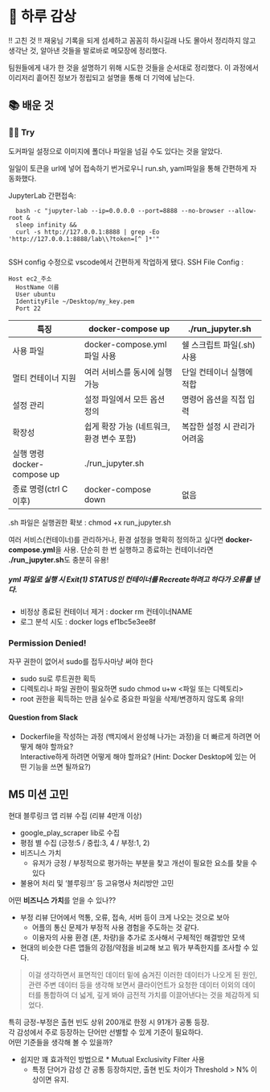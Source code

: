 # 🌅 하루 감상

!! 고친 것 !!
재웅님 기록을 되게 섬세하고 꼼꼼히 하시길래 나도 몰아서 정리하지 않고
생각난 것, 알아낸 것들을 발로바로 메모장에 정리했다.

팀원들에게 내가 한 것을 설명하기 위해 시도한 것들을 순서대로 정리했다.
이 과정에서 이리저리 흩어진 정보가 정립되고 설명을 통해 더 기억에 남는다.

## 📚 배운 것
### 🏃‍♂️ Try
도커파일 설정으로 이미지에 폴더나 파일을 넘길 수도 있다는 것을 알았다.

일일이 토큰을 url에 넣어 접속하기 번거로우니 run.sh, yaml파일을 통해 간편하게 자동화했다.

JupyterLab 간편접속:
```  
  bash -c "jupyter-lab --ip=0.0.0.0 --port=8888 --no-browser --allow-root & 
  sleep infinity && 
  curl -s http://127.0.0.1:8888 | grep -Eo 'http://127.0.0.1:8888/lab\\?token=[^ ]*'"
  
```
SSH config 수정으로 vscode에서 간편하게 작업하게 됐다.
SSH File Config :
```
Host ec2_주소
  HostName 이름
  User ubuntu
  IdentityFile ~/Desktop/my_key.pem
  Port 22
```

| 특징 |	docker-compose up |	./run_jupyter.sh |
|------|---|---|
| 사용 파일             |	docker-compose.yml 파일 사용 | 	쉘 스크립트 파일(.sh) 사용 |
| 멀티 컨테이너 지원	  | 여러 서비스를 동시에 실행 가능	| 단일 컨테이너 실행에 적합 |
| 설정 관리         	| 설정 파일에서 모든 옵션 정의	| 명령어 옵션을 직접 입력 |
| 확장성            	| 쉽게 확장 가능 (네트워크, 환경 변수 포함)	| 복잡한 설정 시 관리가 어려움 |
| 실행 명령	docker-compose up	| ./run_jupyter.sh |
| 종료 명령(ctrl C 이후)	| docker-compose down	| 없음 |

.sh 파일은 실행권한 확보 : chmod +x run_jupyter.sh<br>

여러 서비스(컨테이너)를 관리하거나, 환경 설정을 명확히 정의하고 싶다면 **docker-compose.yml**을 사용.
단순히 한 번 실행하고 종료하는 컨테이너라면 **./run_jupyter.sh**도 충분히 유용!

##### yml 파일로 실행 시 Exit(1) STATUS인 컨테이너를 Recreate하려고 하다가 오류를 낸다.
* 비정상 종료된 컨테이너 제거 : docker rm 컨테이너NAME
* 로그 분석 시도 : docker logs ef1bc5e3ee8f

### Permission Denied!
자꾸 권한이 없어서 sudo를 접두사마냥 써야 한다
- sudo su로 루트권한 획득
- 디렉토리나 파일 권한이 필요하면 sudo chmod u+w <파일 또는 디렉토리>
- root 권한을 획득하는 만큼 실수로 중요한 파일을 삭제/변경하지 않도록 유의!

#### Question from Slack
* Dockerfile을 작성하는 과정 (백지에서 완성해 나가는 과정)을 더 빠르게 하려면 어떻게 해야 할까요?<br> Interactive하게 하려면 어떻게 해야 할까요? (Hint: Docker Desktop에 있는 어떤 기능을 쓰면 될까요?)


## M5 미션 고민
현대 블루링크 앱 리뷰 수집 (리뷰 4만개 이상)
- google_play_scraper lib로 수집
- 평점 별 수집 (긍정:5 / 중립:3, 4 / 부정:1, 2)
- 비즈니스 가치
    - 유저가 긍정 / 부정적으로 평가하는 부분을 찾고 개선이 필요한 요소를 찾을 수 있다
- 불용어 처리 및 ‘블루링크’ 등 고유명사 처리방안 고민

어떤 **비즈니스 가치**를 얻을 수 있나??
* 부정 리뷰 단어에서 먹통, 오류, 접속, 서버 등이 크게 나오는 것으로 보아
    * 어플의 통신 문제가 부정적 사용 경험을 주도하는 것 같다.
    * 이용자의 사용 환경 (폰, 차량)을 추가로 조사해서 구체적인 해결방안 모색<br>
* 현대의 비슷한 다른 앱들의 강점/약점을 비교해 보고 뭐가 부족한지를 조사할 수 있다.
> 이걸 생각하면서 표면적인 데이터 밑에 숨겨진 이러한 데이터가 나오게 된 원인, 관련 주변 데이터 등을 생각해 보면서 클라이언트가 요청한 데이터 이외의 데이터를 통합하여 더 넓게, 깊게 봐야 금전적 가치를 이끌어낸다는 것을 체감하게 되었다. <br>
> 
특히 긍정-부정은 출현 빈도 상위 200개로 한정 시 91개가 공통 등장. <br>
각 감성에서 주로 등장하는 단어만 선별할 수 있게 기준이 필요하다. <br>
어떤 기준들을 생각해 볼 수 있을까?
- 쉽지만 꽤 효과적인 방법으로 * Mutual Exclusivity Filter 사용
    * 특정 단어가 감성 간 공통 등장하지만, 출현 빈도 차이가 Threshold > N% 이상이면 유지.
